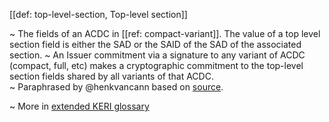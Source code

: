 [[def: top-level-section, Top-level section]]

~ The fields of an ACDC in [[ref: compact-variant]]. The value of a top level section field is either the SAD or the SAID of the SAD of the associated section.
~ An Issuer commitment via a signature to any variant of ACDC (compact, full, etc) makes a cryptographic commitment to the top-level section fields shared by all variants of that ACDC.  
~ Paraphrased by @henkvancann based on [source](https://github.com/WebOfTrust/ietf-ipex/blob/main/draft-ssmith-ipex.md#example-most-compact-variant).

~ More in <a href="https://weboftrust.github.io/WOT-terms/docs/glossary/top-level-section">extended KERI glossary</a>
